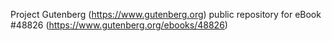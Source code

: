 Project Gutenberg (https://www.gutenberg.org) public repository for eBook #48826 (https://www.gutenberg.org/ebooks/48826)
